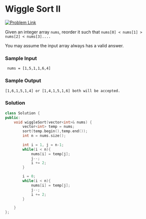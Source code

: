 # Wiggle Sort II

[![Problem Link](https://img.shields.io/badge/-LeetCode-FFA116?style=for-the-badge&logo=LeetCode&logoColor=black)](https://leetcode.com/problems/wiggle-sort-ii/description/)

Given an integer array `nums`, reorder it such that `nums[0] < nums[1] > nums[2] < nums[3]....`

You may assume the input array always has a valid answer.

### Sample Input
```
 nums = [1,5,1,1,6,4]
```

### Sample Output
```
[1,6,1,5,1,4] or [1,4,1,5,1,6] both will be accepted.
```

### Solution
```cpp
class Solution {
public:
    void wiggleSort(vector<int>& nums) {
        vector<int> temp = nums;
        sort(temp.begin(),temp.end());
        int n = nums.size();
        
        int i = 1, j = n-1;
        while(i < n){
            nums[i] = temp[j];
            j--;
            i += 2;
        }

        i = 0;
        while(i < n){
            nums[i] = temp[j];
            j--;
            i += 2;
        }

    }
};
```
